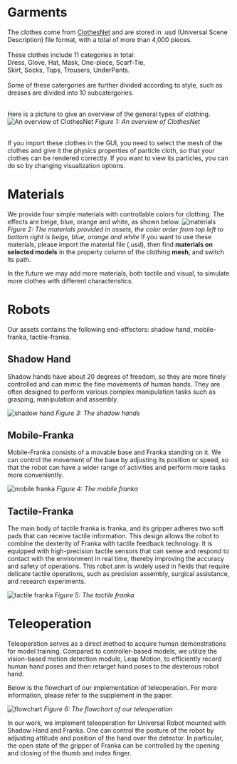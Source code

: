 # Garments
The clothes come from [ClothesNet](https://arxiv.org/abs/2308.09987) and are stored in .usd (Universal Scene Description) file format, with a total of more than 4,000 pieces.</br></br>
These clothes include 11 categories in total:</br>
Dress, Glove, Hat, Mask, One-piece, Scarf-Tie,</br>
Skirt, Socks, Tops, Trousers, UnderPants.</br></br>
Some of these catergories are further divided according to style, such as dresses are divided into 10 subcatergories.</br></br>

Here is a picture to give an overview of the general types of clothing.
![An overview of ClothesNet](clothesnet.png)
*Figure 1: An overview of ClothesNet*
<!-- 引用clothesnet.png -->

</br>
If you import these clothes in the GUI, you need to select the mesh of the clothes and give it the physics properties of particle cloth, so that your clothes can be rendered correctly. If you want to view its particles, you can do so by changing visualization options.
</br>
<!-- 引用图片step1-4 -->

# Materials

We provide four simple materials with controllable colors for clothing. The effects are beige, blue, orange and white, as shown below.
![materials](materials.png)
*Figure 2: The materials provided in assets, the color order from top left to bottom right is beige, blue, orange and white*
If you want to use these materials, please import the material file (.usd), then find **materials on selected models** in the property column of the clothing **mesh**, and switch its path.

In the future we may add more materials, both tactile and visual, to simulate more clothes with different characteristics.</br>

# Robots

Our assets contains the following end-effectors: shadow hand, mobile-franka, tactile-franka.

## Shadow Hand
Shadow hands have about 20 degrees of freedom, so they are more finely controlled and can mimic the fine movements of human hands. They are often designed to perform various complex manipulation tasks such as grasping, manipulation and assembly.

![shadow hand](shadow_hands.png)
*Figure 3: The shadow hands*
<!-- 插入灵巧手图片 -->

## Mobile-Franka
Mobile-Franka consists of a movable base and Franka standing on it. We can control the movement of the base by adjusting its position or speed, so that the robot can have a wider range of activities and perform more tasks more conveniently.

![mobile franka](mobile_franka.png)
*Figure 4: The mobile franka*
<!-- 插入移动franka图片 -->

## Tactile-Franka

The main body of tactile franka is franka, and its gripper adheres two soft pads that can receive tactile information. This design allows the robot to combine the dexterity of Franka with tactile feedback technology. It is equipped with high-precision tactile sensors that can sense and respond to contact with the environment in real time, thereby improving the accuracy and safety of operations. This robot arm is widely used in fields that require delicate tactile operations, such as precision assembly, surgical assistance, and research experiments.
<!-- 插入Tactile franka 的图片 -->
![tactile franka](tactile-franka.png)
*Figure 5: The tactile franka*
</br>

# Teleoperation

Teleoperation serves as a direct method to acquire human demonstrations for model training. Compared to controller-based models, we utilize the vision-based motion detection module, Leap Motion, to efficiently record human hand poses and then retarget hand poses to the dexterous robot hand.

Below is the flowchart of our implementation of teleoperation. For more information, please refer to the supplement in the paper.
<!-- 插入flowchart -->
![flowchart](flowchart.png)
*Figure 6: The flowchart of our teleoperation*

In our work, we implement teleoperation for Universal Robot mounted with Shadow Hand and Franka. One can control the posture of the robot by adjusting attitude and position of the hand over the detector. In particular, the open state of the gripper of Franka can be controlled by the opening and closing of the thumb and index finger.



